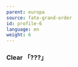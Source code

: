 ```yaml
---
parent: europa
source: fate-grand-order
id: profile-6
language: en
weight: 6
---
```


### Clear 「???」
